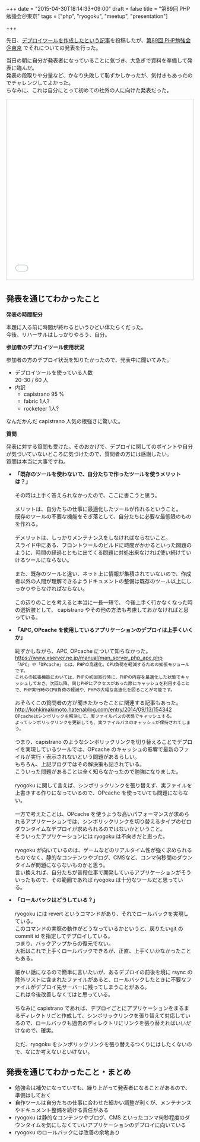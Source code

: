 +++
date = "2015-04-30T18:14:33+09:00"
draft = false
title = "第89回 PHP勉強会＠東京"
tags = ["php", "ryogoku", "meetup", "presentation"]

+++

先日、[デプロイツールを作成したという記事](/i-made-a-deployment-tool-ryogoku/)を投稿したが、[第89回 PHP勉強会＠東京](https://phpstudy.doorkeeper.jp/events/23826) でそれについての発表を行った。  
<!--more-->

当日の朝に自分が発表者になっていることに気づき、大急ぎで資料を準備して発表に臨んだ。  
発表の段取りや分量など、かなり失敗して恥ずかしかったが、気付きもあったのでチャレンジしてよかった。  
ちなみに、これは自分にとって初めての社外の人に向けた発表だった。  

<iframe src="//www.slideshare.net/slideshow/embed_code/key/tIIytx7ajztnz5" width="595" height="485" frameborder="0" marginwidth="0" marginheight="0" scrolling="no" style="border:1px solid #CCC; border-width:1px; margin-bottom:5px; max-width: 100%;" allowfullscreen> </iframe>

## 発表を通じてわかったこと

**発表の時間配分**

本題に入る前に時間が終わるというひどい体たらくだった。  
今後、リハーサルはしっかりやろう、自分。  

**参加者のデプロイツール使用状況**

参加者の方のデプロイ状況を知りたかったので、発表中に聞いてみた。  

- デプロイツールを使っている人数  
20-30 / 60 人  
- 内訳  
  - capistrano 95 %
  - fabric 1人?
  - rocketeer 1人?

なんだかんだ capistrano 人気の根強さに驚いた。

**質問**

発表に対する質問も受けた。そのおかげで、デプロイに関してのポイントや自分が気づいていないところに気づけたので、質問者の方には感謝したい。  
質問は本当に大事ですね。  

- **「既存のツールを使わないで、自分たちで作ったツールを使うメリットは？」**<br />  
その時は上手く答えられなかったので、ここに書こうと思う。<br />  
メリットは、自分たちの仕事に最適化したツールが作れるということ。  
既存のツールの不要な機能をそぎ落として、自分たちに必要な最低限のものを作れる。<br />  
デメリットは、しっかりメンテナンスをしなければならないこと。  
スライド中にある、フロントツールのビルドに時間がかかるといった問題のように、時間の経過とともに出てくる問題に対処出来なければ使い続けていけるツールにならない。<br />  
また、既存のツールと違い、ネット上に情報が集積されていないので、作成者以外の人間が理解できるようドキュメントの整備は既存のツール以上にしっかりやらなければならない。<br />  
この辺りのことを考えると本当に一長一短で、 今後上手く行かなくなった時の選択肢として、 capistrano やその他の方法も考慮しておかなければと思っている。<br />  
- **「APC, OPcache を使用しているアプリケーションのデプロイは上手くいくか」**<br />  
恥ずかしながら、APC, OPcache について知らなかった。  
<https://www.xserver.ne.jp/manual/man_server_php_apc.php>  
`「APC」や「OPcache」とは、PHPの高速化、CPU負荷を軽減するための拡張モジュールです。`  
`これらの拡張機能においては、PHPの初回実行時に、PHPの内容を最適化した状態でキャッシュしておき、次回以降、同じPHPにアクセスがあった際にキャッシュを利用することで、PHP実行時のCPU負荷の軽減や、PHPの大幅な高速化を図ることが可能です。`<br />  
おそらくこの質問者の方が聞きたかったことに関連する記事もあった。  
<http://kohkimakimoto.hatenablog.com/entry/2014/09/13/154342>  
`OPcacheはシンボリックを解決して、実ファイルパスの状態でキャッシュする。`  
`よってシンボリックリンクを更新しても、実ファイルパスのキャッシュが保持されてしまう。`<br />  
つまり、capistrano のようなシンボリックリンクを切り替えることでデプロイを実現しているツールでは、OPcache のキャッシュの影響で最新のファイルが実行・表示されないという問題があるらしい。  
もちろん、上記ブログではその解決策も記されている。  
こういった問題があることは全く知らなかったので勉強になりました。<br />  
ryogoku に関して言えば、シンボリックリンクを張り替えず、実ファイルを上書きする作りになっているので、OPcache を使っていても問題にならない。<br />  
一方で考えたことは、OPcache を使うような高いパフォーマンスが求められるアプリケーションでは、シンボリックリンクを切り替えるタイプのゼロダウンタイムなデプロイが求められるのではないかということ。  
そういったアプリケーションには ryogoku は不向きだと思った。<br />  
ryogoku が向いているのは、ゲームなどのリアルタイム性が強く求められるものでなく、静的なコンテンツやブログ、CMSなど、コンマ何秒間のダウンタイムが問題にならないものかと思う。  
言い換えれば、自分たちが普段仕事で開発しているアプリケーションがそういったもので、その範囲であれば ryogoku は十分なツールだと思っている。  

- **「ロールバックはどうしている？」**<br />  
ryogoku には revert というコマンドがあり、それでロールバックを実現している。  
このコマンドの実際の動作がどうなっているかというと、戻りたいgit の commit id を指定してデプロイしている。  
つまり、バックアップからの復元でない。  
大抵はこれで上手くロールバックできるが、正直、上手くいかなかったこともある。<br />  
細かい話になるので簡単に言いたいが、あるデプロイの前後を境に rsync の除外リストに含まれたファイルがあると、ロールバックしたときに不要なファイルがデプロイ先サーバーに残ってしまうことがある。  
これは今後改善しなくてはと思っている。<br />  
ちなみに capistrano であれば、デプロイごとにアプリケーションをまるまるディレクトリごと作成して、シンボリックリンクを張り替えて対応しているので、ロールバックも過去のディレクトリにリンクを張り替えればいいだけなので、確実。<br />  
ただ、ryogoku をシンボリックリンクを張り替えるつくりにはしたくないので、なにか考えないといけない。

## 発表を通じてわかったこと・まとめ

- 勉強会は補欠になっていても、繰り上がって発表者になることがあるので、準備はしておく
- 自作ツールは自分たちの仕事に合わせた細かい調整が利くが、メンテナンスやドキュメント整備を続ける責任がある
- ryogoku は静的なコンテンツやブログ、CMS といったコンマ何秒程度のダウンタイムを気にしなくていいアプリケーションのデプロイに向いている
- ryogoku のロールバックには改善の余地あり

